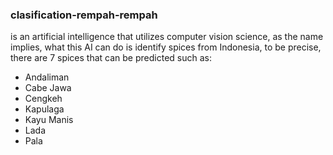 ### clasification-rempah-rempah
is an artificial intelligence that utilizes computer vision science, as the name implies, what this AI can do is identify spices from Indonesia, to be precise, there are 7 spices that can be predicted such as:
- Andaliman
- Cabe Jawa
- Cengkeh
- Kapulaga
- Kayu Manis
- Lada
- Pala
